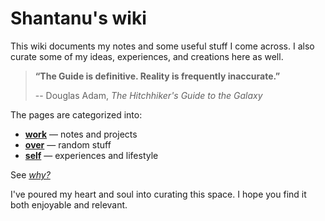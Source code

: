 # Shantanu's wiki

This wiki documents my notes and some useful stuff I come across. I also curate some of my ideas, experiences, and creations here as well.

> **“The Guide is definitive. Reality is frequently inaccurate.”**
>
> -- Douglas Adam, _The Hitchhiker's Guide to the Galaxy_

The pages are categorized into:

- **[work](work)** — notes and projects
- **[over](over)** — random stuff
- **[self](self)** — experiences and lifestyle

See [_why?_](self/lifestyle/work-over-self)

I've poured my heart and soul into curating this space. I hope you find it both enjoyable and relevant.

